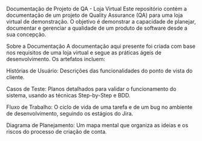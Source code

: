 Documentação de Projeto de QA - Loja Virtual
Este repositório contém a documentação de um projeto de Quality Assurance (QA) para uma loja virtual de demonstração. O objetivo é demonstrar a capacidade de planejar, documentar e gerenciar a qualidade de um produto de software desde a sua concepção.

Sobre a Documentação
A documentação aqui presente foi criada com base nos requisitos de uma loja virtual e segue as práticas ágeis de desenvolvimento. Os artefatos incluem:

Histórias de Usuário: Descrições das funcionalidades do ponto de vista do cliente.

Casos de Teste: Planos detalhados para validar o funcionamento do sistema, usando as técnicas Step-by-Step e BDD.

Fluxo de Trabalho: O ciclo de vida de uma tarefa e de um bug no ambiente de desenvolvimento, seguindo os estágios do Jira.

Diagrama de Planejamento: Um mapa mental que organiza as ideias e os riscos do processo de criação de conta.
